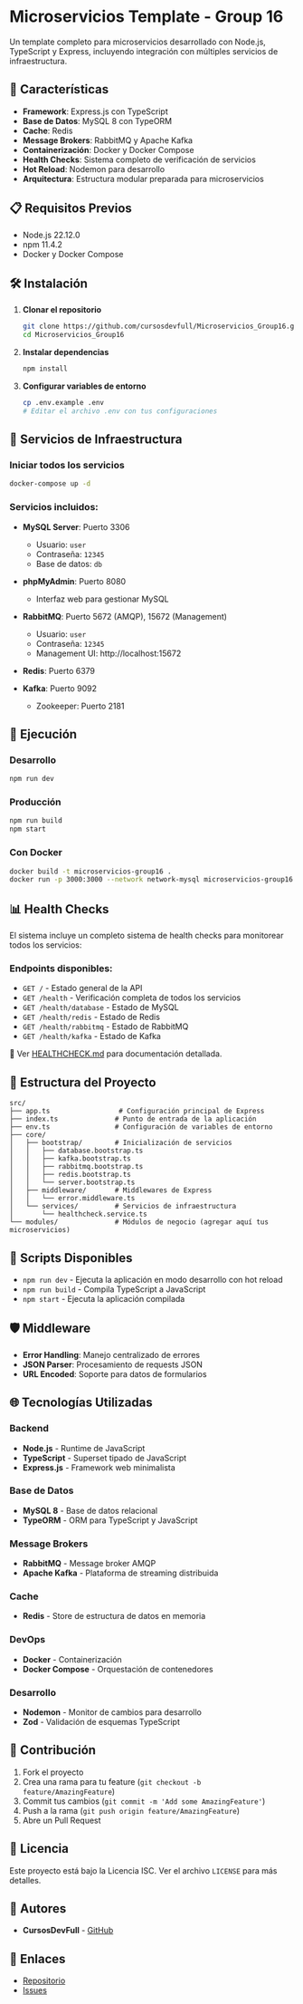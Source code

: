 # Microservicios Template - Group 16

Un template completo para microservicios desarrollado con Node.js, TypeScript y Express, incluyendo integración con múltiples servicios de infraestructura.

## 🚀 Características

- **Framework**: Express.js con TypeScript
- **Base de Datos**: MySQL 8 con TypeORM
- **Cache**: Redis
- **Message Brokers**: RabbitMQ y Apache Kafka
- **Containerización**: Docker y Docker Compose
- **Health Checks**: Sistema completo de verificación de servicios
- **Hot Reload**: Nodemon para desarrollo
- **Arquitectura**: Estructura modular preparada para microservicios

## 📋 Requisitos Previos

- Node.js 22.12.0
- npm 11.4.2
- Docker y Docker Compose

## 🛠️ Instalación

1. **Clonar el repositorio**
   ```bash
   git clone https://github.com/cursosdevfull/Microservicios_Group16.git
   cd Microservicios_Group16
   ```

2. **Instalar dependencias**
   ```bash
   npm install
   ```

3. **Configurar variables de entorno**
   ```bash
   cp .env.example .env
   # Editar el archivo .env con tus configuraciones
   ```

## 🐳 Servicios de Infraestructura

### Iniciar todos los servicios
```bash
docker-compose up -d
```

### Servicios incluidos:

- **MySQL Server**: Puerto 3306
  - Usuario: `user`
  - Contraseña: `12345`
  - Base de datos: `db`

- **phpMyAdmin**: Puerto 8080
  - Interfaz web para gestionar MySQL

- **RabbitMQ**: Puerto 5672 (AMQP), 15672 (Management)
  - Usuario: `user`
  - Contraseña: `12345`
  - Management UI: http://localhost:15672

- **Redis**: Puerto 6379

- **Kafka**: Puerto 9092
  - Zookeeper: Puerto 2181

## 🚀 Ejecución

### Desarrollo
```bash
npm run dev
```

### Producción
```bash
npm run build
npm start
```

### Con Docker
```bash
docker build -t microservicios-group16 .
docker run -p 3000:3000 --network network-mysql microservicios-group16
```

## 📊 Health Checks

El sistema incluye un completo sistema de health checks para monitorear todos los servicios:

### Endpoints disponibles:

- `GET /` - Estado general de la API
- `GET /health` - Verificación completa de todos los servicios
- `GET /health/database` - Estado de MySQL
- `GET /health/redis` - Estado de Redis
- `GET /health/rabbitmq` - Estado de RabbitMQ
- `GET /health/kafka` - Estado de Kafka

📖 Ver [HEALTHCHECK.md](./HEALTHCHECK.md) para documentación detallada.

## 📁 Estructura del Proyecto

```
src/
├── app.ts                 # Configuración principal de Express
├── index.ts              # Punto de entrada de la aplicación
├── env.ts                # Configuración de variables de entorno
├── core/
│   ├── bootstrap/        # Inicialización de servicios
│   │   ├── database.bootstrap.ts
│   │   ├── kafka.bootstrap.ts
│   │   ├── rabbitmq.bootstrap.ts
│   │   ├── redis.bootstrap.ts
│   │   └── server.bootstrap.ts
│   ├── middleware/       # Middlewares de Express
│   │   └── error.middleware.ts
│   └── services/         # Servicios de infraestructura
│       └── healthcheck.service.ts
└── modules/              # Módulos de negocio (agregar aquí tus microservicios)
```

## 🔧 Scripts Disponibles

- `npm run dev` - Ejecuta la aplicación en modo desarrollo con hot reload
- `npm run build` - Compila TypeScript a JavaScript
- `npm start` - Ejecuta la aplicación compilada

## 🛡️ Middleware

- **Error Handling**: Manejo centralizado de errores
- **JSON Parser**: Procesamiento de requests JSON
- **URL Encoded**: Soporte para datos de formularios

## 🌐 Tecnologías Utilizadas

### Backend
- **Node.js** - Runtime de JavaScript
- **TypeScript** - Superset tipado de JavaScript
- **Express.js** - Framework web minimalista

### Base de Datos
- **MySQL 8** - Base de datos relacional
- **TypeORM** - ORM para TypeScript y JavaScript

### Message Brokers
- **RabbitMQ** - Message broker AMQP
- **Apache Kafka** - Plataforma de streaming distribuida

### Cache
- **Redis** - Store de estructura de datos en memoria

### DevOps
- **Docker** - Containerización
- **Docker Compose** - Orquestación de contenedores

### Desarrollo
- **Nodemon** - Monitor de cambios para desarrollo
- **Zod** - Validación de esquemas TypeScript

## 🤝 Contribución

1. Fork el proyecto
2. Crea una rama para tu feature (`git checkout -b feature/AmazingFeature`)
3. Commit tus cambios (`git commit -m 'Add some AmazingFeature'`)
4. Push a la rama (`git push origin feature/AmazingFeature`)
5. Abre un Pull Request

## 📝 Licencia

Este proyecto está bajo la Licencia ISC. Ver el archivo `LICENSE` para más detalles.

## 👥 Autores

- **CursosDevFull** - [GitHub](https://github.com/cursosdevfull)

## 🔗 Enlaces

- [Repositorio](https://github.com/cursosdevfull/Microservicios_Group16)
- [Issues](https://github.com/cursosdevfull/Microservicios_Group16/issues)